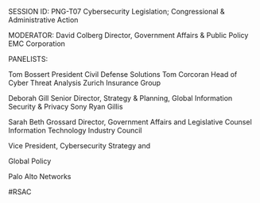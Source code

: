 SESSION ID: PNG-T07
Cybersecurity Legislation; Congressional & Administrative Action

MODERATOR:
David Colberg
Director, Government Affairs & Public Policy EMC Corporation

PANELISTS:

Tom Bossert
President Civil Defense Solutions
Tom Corcoran
Head of Cyber Threat Analysis Zurich Insurance Group

Deborah Gill
Senior Director, Strategy & Planning, Global Information Security & Privacy Sony
Ryan Gillis

Sarah Beth Grossard
Director, Government Affairs and Legislative
Counsel
Information Technology Industry Council

Vice President, Cybersecurity Strategy and

Global Policy

Palo Alto Networks

#RSAC


